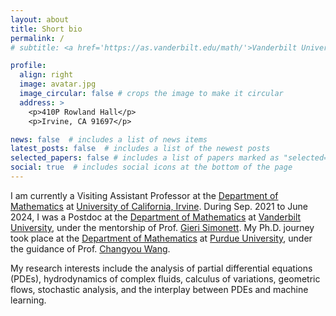 ```yaml
---
layout: about
title: Short bio
permalink: /
# subtitle: <a href='https://as.vanderbilt.edu/math/'>Vanderbilt University</a>. Address. Contacts. Moto. Etc.

profile:
  align: right
  image: avatar.jpg
  image_circular: false # crops the image to make it circular
  address: >
    <p>410P Rowland Hall</p>
    <p>Irvine, CA 91697</p>

news: false  # includes a list of news items
latest_posts: false  # includes a list of the newest posts
selected_papers: false # includes a list of papers marked as "selected={true}"
social: true  # includes social icons at the bottom of the page
---
```

I am currently a Visiting Assistant Professor at the [Department of
Mathematics](https://www.math.uci.edu/) at [University
of California, Irvine](https://www.math.uci.edu/). During Sep. 2021 to June
2024, I was a Postdoc at the [Department of Mathematics](https://as.vanderbilt.edu/math/) at [Vanderbilt University](https://www.vanderbilt.edu/), under the mentorship of Prof. [Gieri Simonett](https://math.vanderbilt.edu/simoneg/). My Ph.D. journey took place at the [Department of Mathematics](https://www.math.purdue.edu/) at [Purdue University](https://www.purdue.edu/), under the guidance of Prof. [Changyou Wang](https://www.math.purdue.edu/~wang2482/).

My research interests include the analysis of partial differential equations (PDEs), hydrodynamics of complex fluids, calculus of variations, geometric flows, stochastic analysis, and the interplay between PDEs and machine learning.


